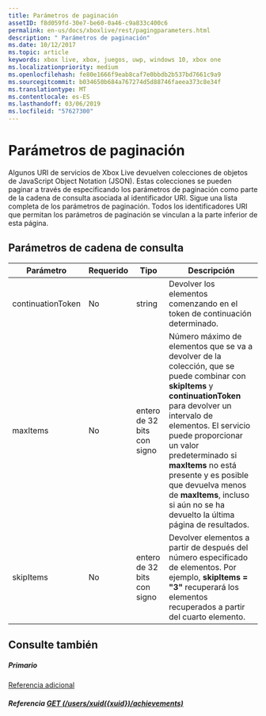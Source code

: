 ```yaml
---
title: Parámetros de paginación
assetID: f8d059fd-30e7-be60-0a46-c9a833c400c6
permalink: en-us/docs/xboxlive/rest/pagingparameters.html
description: " Parámetros de paginación"
ms.date: 10/12/2017
ms.topic: article
keywords: xbox live, xbox, juegos, uwp, windows 10, xbox one
ms.localizationpriority: medium
ms.openlocfilehash: fe80e1666f9eab8caf7e0bbdb2b537bd7661c9a9
ms.sourcegitcommit: b034650b684a767274d5d88746faeea373c8e34f
ms.translationtype: MT
ms.contentlocale: es-ES
ms.lasthandoff: 03/06/2019
ms.locfileid: "57627300"
---
```

# <a name="paging-parameters"></a>Parámetros de paginación
 
Algunos URI de servicios de Xbox Live devuelven colecciones de objetos de JavaScript Object Notation (JSON). Estas colecciones se pueden paginar a través de especificando los parámetros de paginación como parte de la cadena de consulta asociada al identificador URI. Sigue una lista completa de los parámetros de paginación. Todos los identificadores URI que permitan los parámetros de paginación se vinculan a la parte inferior de esta página.
 
<a id="ID4E2"></a>

 
## <a name="query-string-parameters"></a>Parámetros de cadena de consulta 
 
| Parámetro| Requerido| Tipo| Descripción| 
| --- | --- | --- | --- | 
| continuationToken| No| string| Devolver los elementos comenzando en el token de continuación determinado. | 
| maxItems| No| entero de 32 bits con signo| Número máximo de elementos que se va a devolver de la colección, que se puede combinar con <b>skipItems</b> y <b>continuationToken</b> para devolver un intervalo de elementos. El servicio puede proporcionar un valor predeterminado si <b>maxItems</b> no está presente y es posible que devuelva menos de <b>maxItems</b>, incluso si aún no se ha devuelto la última página de resultados. | 
| skipItems| No| entero de 32 bits con signo| Devolver elementos a partir de después del número especificado de elementos. Por ejemplo, <b>skipItems = "3"</b> recuperará los elementos recuperados a partir del cuarto elemento. | 
  
<a id="ID4EDD"></a>

 
## <a name="see-also"></a>Consulte también
 
<a id="ID4EFD"></a>

 
##### <a name="parent"></a>Primario  

[Referencia adicional](atoc-xboxlivews-reference-additional.md)

  
<a id="ID4ERD"></a>

 
##### <a name="reference--get-usersxuidxuidachievementsuriachievementsuri-achievementsusersxuidachievementsgetv2md"></a>Referencia [GET (/users/xuid({xuid})/achievements)](../uri/achievements/uri-achievementsusersxuidachievementsgetv2.md)

   